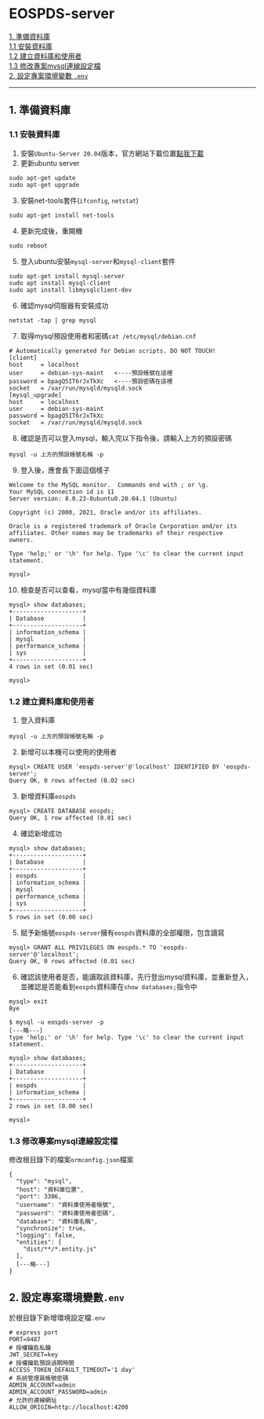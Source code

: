 # EOSPDS-server
[1. 準備資料庫](#1-準備資料庫) <br/>
[1.1 安裝資料庫](#11-安裝資料庫) <br/>
[1.2 建立資料庫和使用者](#12-建立資料庫和使用者) <br/>
[1.3 修改專案mysql連線設定檔](#13-修改專案mysql連線設定檔) <br/>
[2. 設定專案環境變數 `.env`](#2-設定專案環境變數env)

---

## 1. 準備資料庫
### 1.1 安裝資料庫
1. 安裝`Ubuntu-Server 20.04`版本，官方網站下載位置[點我下載](https://ubuntu.com/download/server)
2. 更新ubuntu server
```shell
sudo apt-get update
sudo apt-get upgrade
```
3. 安裝net-tools套件(`ifconfig`, `netstat`)
```shell
sudo apt-get install net-tools
```
4. 更新完成後，重開機
```shell
sudo reboot
```
5. 登入ubuntu安裝`mysql-server`和`mysql-client`套件
```shell
sudo apt-get install mysql-server
sudo apt install mysql-client
sudo apt install libmysqlclient-dev
```
6. 確認mysql伺服器有安裝成功
```shell
netstat -tap | grep mysql
```
7. 取得mysql預設使用者和密碼`cat /etc/mysql/debian.cnf`
```
# Automatically generated for Debian scripts. DO NOT TOUCH!
[client]
host     = localhost
user     = debian-sys-maint   <----預設帳號在這裡
password = bpagQ5IT6rJxTkXc   <----預設密碼在這裡
socket   = /var/run/mysqld/mysqld.sock
[mysql_upgrade]
host     = localhost
user     = debian-sys-maint
password = bpagQ5IT6rJxTkXc
socket   = /var/run/mysqld/mysqld.sock
```
8. 確認是否可以登入mysql，輸入完以下指令後，請輸入上方的預設密碼
```shell
mysql -u 上方的預設帳號名稱 -p
```
9. 登入後，應會長下面這個樣子
```sql=
Welcome to the MySQL monitor.  Commands end with ; or \g.
Your MySQL connection id is 11
Server version: 8.0.23-0ubuntu0.20.04.1 (Ubuntu)

Copyright (c) 2000, 2021, Oracle and/or its affiliates.

Oracle is a registered trademark of Oracle Corporation and/or its
affiliates. Other names may be trademarks of their respective
owners.

Type 'help;' or '\h' for help. Type '\c' to clear the current input statement.

mysql> 
```
10. 檢查是否可以查看，mysql當中有幾個資料庫
```sql=
mysql> show databases;
+--------------------+
| Database           |
+--------------------+
| information_schema |
| mysql              |
| performance_schema |
| sys                |
+--------------------+
4 rows in set (0.01 sec)

mysql> 
```
### 1.2 建立資料庫和使用者
1. 登入資料庫
```shell
mysql -u 上方的預設帳號名稱 -p
```
2. 新增可以本機可以使用的使用者
```sql=
mysql> CREATE USER 'eospds-server'@'localhost' IDENTIFIED BY 'eospds-server';
Query OK, 0 rows affected (0.02 sec)
```
3. 新增資料庫`eospds`
```sql=
mysql> CREATE DATABASE eospds;
Query OK, 1 row affected (0.01 sec)
```
4. 確認新增成功
```sql=
mysql> show databases;
+--------------------+
| Database           |
+--------------------+
| eospds             |
| information_schema |
| mysql              |
| performance_schema |
| sys                |
+--------------------+
5 rows in set (0.00 sec)
```
5. 賦予新帳號`eospds-server`擁有`eospds`資料庫的全部權限，包含讀寫
```sql=
mysql> GRANT ALL PRIVILEGES ON eospds.* TO 'eospds-server'@'localhost';
Query OK, 0 rows affected (0.01 sec)
```
6. 確認該使用者是否，能讀取該資料庫，先行登出mysql資料庫，並重新登入，並確認是否能看到`eospds`資料庫在`show databases;`指令中
```sql=
mysql> exit
Bye

$ mysql -u eospds-server -p
[---略---]
type 'help;' or '\h' for help. Type '\c' to clear the current input statement.

mysql> show databases;
+--------------------+
| Database           |
+--------------------+
| eospds             |
| information_schema |
+--------------------+
2 rows in set (0.00 sec)

mysql> 
```

### 1.3 修改專案mysql連線設定檔
修改根目錄下的檔案`ormconfig.json`檔案
```json=
{
  "type": "mysql",
  "host": "資料庫位置",
  "port": 3306,
  "username": "資料庫使用者帳號",
  "password": "資料庫使用者密碼",
  "database": "資料庫名稱",
  "synchronize": true,
  "logging": false,
  "entities": [
    "dist/**/*.entity.js"
  ],
  [---略---]
}
```

## 2. 設定專案環境變數`.env`
於根目錄下新增環境設定檔`.env`
```
# express port
PORT=9487
# 授權鑰匙私鑰
JWT_SECRET=key
# 授權鑰匙預設過期時間
ACCESS_TOKEN_DEFAULT_TIMEOUT='1 day'
# 系統管理員帳號密碼
ADMIN_ACCOUNT=admin
ADMIN_ACCOUNT_PASSWORD=admin
# 允許的連線網址
ALLOW_ORIGIN=http://localhost:4200
```